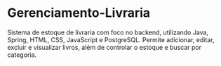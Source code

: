 # Gerenciamento-Livraria
Sistema de estoque de livraria com foco no backend, utilizando Java, Spring, HTML, CSS, JavaScript e PostgreSQL. Permite adicionar, editar, excluir e visualizar livros, além de controlar o estoque e buscar por categoria.
